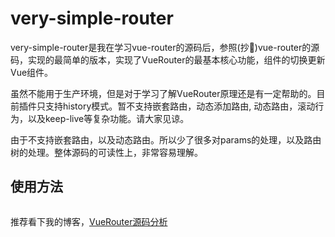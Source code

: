# very-simple-router

very-simple-router是我在学习vue-router的源码后，参照(抄🤦‍)vue-router的源码，实现的最简单的版本，实现了VueRouter的最基本核心功能，组件的切换更新Vue组件。

虽然不能用于生产环境，但是对于学习了解VueRouter原理还是有一定帮助的。目前插件只支持history模式。暂不支持嵌套路由，动态添加路由, 动态路由，滚动行为，以及keep-live等复杂功能。请大家见谅。

由于不支持嵌套路由，以及动态路由。所以少了很多对params的处理，以及路由树的处理。整体源码的可读性上，非常容易理解。

## 使用方法

```
```

推荐看下我的博客，[VueRouter源码分析](https://juejin.im/post/5cb2c1656fb9a0688360fb2c#heading-29)

